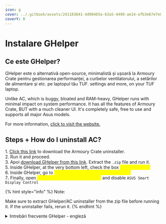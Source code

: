 ```yaml
---
icon: g
cover: ../.gitbook/assets/241183841-4d98465a-63a5-4498-ae14-afb3e67e7e82.png
coverY: 0
---
```


# Instalare GHelper

## **Ce este GHelper?**

GHelper este o alternativă open-source, minimalistă și ușoară la Armoury Crate pentru gestionarea performanței, a curbelor ventilatorului, a setărilor de alimentare și etc. pe laptopul tău TUF.
&#x20;settings and more, on your TUF laptop.

Unlike AC, which is buggy, bloated and RAM-heavy, GHelper runs with minimal impact on system performance. It has
&#x20;all the features of Armoury Crate, BUT with a much cleaner UI. It's completely safe, free to
&#x20;use and supports all major Asus models.

For more information, [click to visit the website.](https://g-helper.com/)

## **Steps + How do I uninstall AC?**


1\. [Click this link](https://dlcdnets.asus.com/pub/ASUS/mb/14Utilities/Armoury_Crate_Uninstall_Tool.zip?model=Armoury%20Crate) to
&#x20;download the Armoury Crate uninstaller.\
2\. Run it and proceed.\
3\. Apoi [download GHelper from this link](https://github.com/seerge/g-helper/releases/latest). Extract the `.zip` file and run it.\
5\. Inside GHelper, at the very bottom left, check the box _<mark style="color:yellow;">**Run at startup**</mark>_\
6\. Inside GHelper, go to _<mark style="color:yellow;">**Extra -> Other -> Stop Asus Services**</mark>_\
&#x37;_**.**_ Finally, open <mark style="color:yellow;">**Task manager -> Startup Apps**</mark> and disable `ASUS Smart Display Control`

{% hint style="info" %}
Note:&#x20;

Make sure to extract GHelper/AC uninstaller from the zip file before running it. If the uninstaller fails, rerun it.
{% endhint %}

<details>

<summary>Intrebări frecvente GHelper - engleză</summary>

### How do I stop the Armoury Crate install popup appearing every time I press the M4 / ROG key?

Stop all asus services from `Extra` -> `Stop services`. Or stop `ArmouryCrateControlInterface` under windows Services app

### How does GHelper control my fan speeds?

**It doesn't and can't control your fans**. Firmware / BIOS controls them in real-time. Armoury also doesn't control fans in real time anyhow.

What G-helper can do - is (optionally) set a custom fan profile to the current performance mode via the same endpoint Armoury uses in Manual mode.

How it will be interpreted - is still up to the firmware. If you don't like how firmware controls fans, you can try [Experimental build with a manual fan control](https://github.com/seerge/g-helper/discussions/2272)

### Backlight doesn't change color or stays blue

In newest models Windows itself can also control lightning. Make sure to go to `Windows Settings` -> `Personalization` -> `Dynamic Lightning` and turn it off there.

If you have white-only backlight and you can't change backlight mode, try to set color to pure RED

### Battery charge limiter is not working

It could be that Asus services are overwriting this limit after. You can stop them from `Extra` settings by clicking `Stop` button. Some models support only 80% limit, so try to set exactly **80%** to be sure.

After restart, BIOS resets all settings to defaults, including charge limit. As soon as you log in and G-Helper starts it would apply charge limit again. Before app starting - your laptop may keep charging. This is normal and this is how things are.

### How do Visual Modes and Color Gamuts work

Visual Modes and Color Gamuts are handled by `AsusSplendid.exe` (part of Asus System Control Interface package) that G-Helper runs under the hood. If Visual Modes or Color Gamuts don't seem to work - you can try to manually delete `C:\ProgramData\ASUS\GameVisual` folder containing color profiles. Then restart G-Helper so it can spot missing profiles and offer you to download them again.

### I have problems turning on Eco mode or adjusting brightness

There is a known issue with Nvidia drivers, that don't act correctly if you shutdown/restart your laptop with GPU being disable (i.e in Eco or Optimized mode on battery). To [prevent this from happening](https://github.com/seerge/g-helper/discussions/1042) you can select `Enable GPU on shutdown` under `Extra` settings.

### Why is Ultimate GPU mode not available on my laptop?

Ultimate mode is supported (by hardware) only on 2022+ models

### Should I apply custom power limits (PPT) and fan curves?

You don't have to, it's purely optional. From my experience built in (in BIOS) performance modes work well. Limit your power or apply custom fan curves only if you have issues. As soon as you click Apply in the `Fans + Power` section BIOS will consider your fan curve as "custom"! (no matter if you modified it or not)

### How do I change fan % to fan RPM?

Click on them

### When I try to apply a custom fan curve I get "BIOS rejected fan curve"

TUF models from 2021 and older don't support custom fan curves at all. Most probably you didn't have them in the Armoury as well?

### I don't see a GPU temperature in G-helper

Most probably either you are using Eco / Optimized mode and your dGPU is simply off, or your windows has put the dGPU into sleep to preserve power.

### I don't see app after starting it

Please check the system tray for a `(G)` icon. By default Windows is keen to hide all icons, so you may need to click `^` to see them all. I would advise to right click on Taskbar select TaskBar Settings -> Other System Tray icons -> Mark G-Helper to be always ON.

### App crashes or doesn't work properly

Open "Event Viewer" from the start menu, go to Windows Logs -> Application and check for recent Errors mentioning G-Helper. If you see one - please post a [new issue](https://github.com/seerge/g-helper/issues) with all details from this error.

### Can I use the MyASUS app along with G-Helper?

You can, the only problem is that MyASUS may override the battery charge limit that you set before. My advice in such a situation would be to set the same limit (i.e. 80%) in both MyASUS and G-Helper.

### What services can be stopped from the Extra settings?

* ArmouryCrateControlInterface
* AsHidService
* ASUSOptimization
* AsusAppService
* ASUSLinkNear
* ASUSLinkRemote
* ASUSSoftwareManager
* ASUSLiveUpdateAgent
* ASUSSwitch
* ASUSSystemAnalysis
* ASUSSystemDiagnosis
* AsusCertService

### How do I set Mute Microphone to M3?

If you have the Asus Optimization Service running, it's controlled by that service (therefore G-helper doesn't interfere and doesn't touch this function). Alternatively you can stop that service - and you can bind M3 to anything you want.

### How do I disable Win key?

Press `FN + WIN`

### My display colors seem OFF even if I set Visual Mode to `Default`

Make sure to turn off windows setting `System -> Display -> Advanced Display -> Automatically Manage Color for Apps`

### Windows Defender or any other antivirus marks app as malware / virus

False positives from Windows Defender (or any other similar system that uses machine learning for detection) is possible as the application is not digitally signed with a certificate. You can always download a version below or compile the app by yourself.

All application sources are open and can be monitored from A to Z. Application is assembled directly on GitHub from this sources using GitHub actions.

### Where can I find app settings or logs ?

You can find them under the `%AppData%\GHelper` folder. Please include them when posting a new bug-report or issue.

### App refuses to run on startup or runs without any icon in tray on startup

Open the app, and uncheck and check again "run on startup". If it still doesn't help (for some reason), you can try to manually edit the "GHelper" task in Windows Task Scheduler, and add a couple of seconds delay to start.

### How do I uninstall G-helper?

G-helper is a single exe, and it doesn't install anything in the system. To remove it - you can simply delete exe :) If you have applied any custom fan profiles or PPTs - before removing I would recommend selecting your favorite performance mode (for example balanced) and clicking "Factory defaults" under Fans + Power.

### Can I undervolt my CPU ?

Currently you can undervolt AMD CPUs. If your model supports that - you will see an undervolting slider under `Fans+Power -> Advanced`. If you don't see a slider there, it means your CPU doesn't support undervolting. Full list of models that support that [can be found here](https://github.com/seerge/g-helper/discussions/736)

### I have uninstalled Armoury and my GPU performance is lower than it was

Check your NVidia Experience settings and make sure that you have **Whisper Mode** set to `OFF`. Also you can go to reset all settings `Nvidia Control panel -> Manage 3D Settings -> Reset to defaults`



</details>
